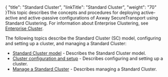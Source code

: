 {
    "title": "Standard Cluster",
    "linkTitle": "Standard Cluster",
    "weight": "70"
}This topic describes the concepts and procedures for deploying active-active and active-passive configurations of <span class="mc-variable axway_variables.Component_Long_Name variable">Axway SecureTransport</span> using Standard Clustering. For information about Enterprise Clustering, see <a href="../c_st_largeenterpriseclustering#Large_Enterprise_Clustering_2746683174_1079954" class="MCXref xref">Enterprise Cluster</a>.

The following topics describe the Standard Cluster (SC) model, configuring and setting up a cluster, and managing a Standard Cluster:

-   <a href="c_st_standardclustermodel" class="MCXref xref">Standard Cluster model</a> - Describes the Standard Cluster model.
-   <a href="c_st_standardclusterconfiguration" class="MCXref xref">Cluster configuration and setup</a> - Describes configuring and setting up a cluster.
-   <a href="c_st_managestandardcluster" class="MCXref xref">Manage a Standard Cluster</a> - Describes managing a Standard Cluster.
